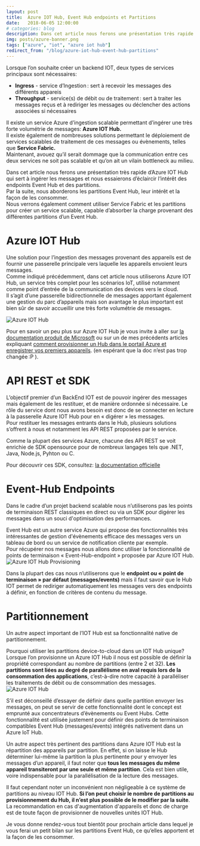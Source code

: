 ```yaml
---
layout: post
title:  Azure IOT Hub, Event Hub endpoints et Partitions
date:   2018-06-05 12:00:00
# categories: blog
description: Dans cet article nous ferons une présentation très rapide d’Azure IOT Hub qui sert à ingérer les messages et nous essaierons d’éclaircir l’intérêt des endpoints Event Hub et des partitions.
img: posts/azure-banner.png
tags: ["azure", "iot", "azure iot hub"]
redirect_from: "/blog/azure-iot-hub-event-hub-partitions"
---
```


Lorsque l’on souhaite créer un backend IOT, deux types de services principaux sont nécessaires:

*   **Ingress** - service d’Ingestion : sert à recevoir les messages des différents appareis
*   **Throughput** - service(s) de débit ou de traitement : sert à traiter les messages reçus et à rediriger les messages ou déclencher des actions associées si nécessaires

Il existe un service Azure d’ingestion scalable permettant d’ingérer une très forte volumétrie de messages: **Azure IOT Hub.**  
Il existe également de nombreuses solutions permettant le déploiement de services scalables de traitement de ces messages ou évènements, telles que **Service Fabric.**  
Maintenant, avouez qu’il serait dommage que la communication entre ces deux services ne soit pas scalable et qu’on ait un vilain bottleneck au milieu.

Dans cet article nous ferons une présentation très rapide d’Azure IOT Hub qui sert à ingérer les messages et nous essaierons d’éclaircir l’intérêt des endpoints Event Hub et des partitions.  
Par la suite, nous aborderons les partitions Event Hub, leur intérêt et la façon de les consommer.  
Nous verrons également comment utiliser Service Fabric et les partitions pour créer un service scalable, capable d’absorber la charge provenant des différentes partitions d’un Event Hub.

# Azure IOT Hub

Une solution pour l’ingestion des messages provenant des appareils est de fournir une passerelle principale vers laquelle les appareils envoient leurs messages.  
Comme indiqué précédemment, dans cet article nous utiliserons Azure IOT Hub, un service très complet pour les scénarios IoT, utilisé notamment comme point d’entrée de la communication des devices vers le cloud.  
Il s’agit d’une passerelle bidirectionnelle de messages apportant également une gestion du parc d’appareils mais son avantage le plus important est bien sûr de savoir accueillir une très forte volumétrie de messages.

![Azure IOT Hub](/posts/636545400234459124/00_IOT_Hub.png "Azure IOT Hub")

Pour en savoir un peu plus sur Azure IOT Hub je vous invite à aller sur [la documentation produit de Microsoft](https://azure.microsoft.com/fr-fr/services/iot-hub/) ou sur un de mes précédents articles expliquant [comment provisionner un Hub dans le portail Azure et enregistrer vos premiers appareils](https://blogs.infinitesquare.com/posts/iot/azure-iot-hub-provisioning-et-configuration). (en espérant que la doc n’est pas trop changée :P ).

# API REST et SDK

L’objectif premier d’un BackEnd IOT est de pouvoir ingérer des messages mais également de les restituer, et de manière ordonnée si nécessaire. Le rôle du service dont nous avons besoin est donc de se connecter en lecture à la passerelle Azure IOT Hub pour en « digérer » les messages.  
Pour restituer les messages entrants dans le Hub, plusieurs solutions s’offrent à nous et notamment les API REST proposées par le service.

Comme la plupart des services Azure, chacune des API REST se voit enrichie de SDK opensource pour de nombreux langages tels que .NET, Java, Node.js, Pyhton ou C.

Pour découvrir ces SDK, consultez: [la documentation officielle](https://docs.microsoft.com/fr-fr/azure/iot-hub/iot-hub-devguide-sdks#azure-iot-service-sdks)

# Event-Hub Endpoints

Dans le cadre d’un projet backend scalable nous n’utiliserons pas les points de terminaison REST classiques en direct ou via un SDK pour digérer les messages dans un souci d'optimisation des performances.

Event Hub est un autre service Azure qui propose des fonctionnalités très intéressantes de gestion d'évènements efficace des messages vers un tableau de bord ou un service de notification cliente par exemple.  
Pour récupérer nos messages nous allons donc utiliser la fonctionnalité de points de terminaison « Event-Hub-endpoint » proposée par Azure IOT Hub. ![Azure IOT Hub Provisioning](/posts/636545400234459124/02_Azure_IOT_Hub_Endpoints.png "IOT Hub Provisioning")

Dans la plupart des cas nous n’utiliserons que le **endpoint ou « point de terminaison » par défaut (messages/events)** mais il faut savoir que le Hub IOT permet de rediriger automatiquement les messages vers des endpoints à définir, en fonction de critères de contenu du message.  

# Partitionnement

Un autre aspect important de l’IOT Hub est sa fonctionnalité native de partitionnement.

Pourquoi utiliser les partitions device-to-cloud dans un IOT Hub unique?  
Lorsque l’on provisionne un Azure IOT Hub il nous est possible de définir la propriété correspondant au nombre de partitions (entre 2 et 32). **Les partitions sont liées au degré de parallélisme en aval requis lors de la consommation des applications**, c’est-à-dire notre capacité à paralléliser les traitements de débit ou de consommation des messages. ![Azure IOT Hub](/posts/636545400234459124/01_Azure_IOT_Hub_Partitions.png "IOT Hub Provisioning")

S’il est déconseillé d’essayer de définir dans quelle partition envoyer les messages, on peut se servir de cette fonctionnalité dont le concept est emprunté aux concentrateurs d’évènements ou Event Hubs. Cette fonctionnalité est utilisée justement pour définir des points de terminaison compatibles Event Hub (messages/events) intégrés nativement dans un Azure IoT Hub.

Un autre aspect très pertinent des partitions dans Azure IOT Hub est la répartition des appareils par partition. En effet, si on laisse le Hub déterminer lui-même la partition la plus pertinente pour y envoyer les messages d’un appareil, il faut noter que **tous les messages du même appareil transiteront par une seule et même partition**. Cela est bien utile, voire indispensable pour la parallélisation de la lecture des messages.

Il faut cependant noter un inconvénient non négligeable à ce système de partitions au niveau IOT Hub. __Si l’on peut choisir le nombre de partitions au provisionnement du Hub, il n’est plus possible de le modifier par la suite__. La recommandation en cas d'augmentation d'appareils et donc de charge est de toute façon de provisionner de nouvelles unités IOT Hub.

Je vous donne rendez-vous tout bientôt pour prochain article dans lequel je vous ferai un petit bilan sur les partitions Event Hub, ce qu’elles apportent et la façon de les consommer.
